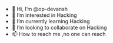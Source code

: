 - 👋 Hi, I’m @op-devansh
- 👀 I’m interested in Hacking
- 🌱 I’m currently learning Hacking
- 💞️ I’m looking to collaborate on Hacking
- 📫 How to reach me ,no one can reach

<!---
op-devansh/op-devansh is a ✨ special ✨ repository because its `README.md` (this file) appears on your GitHub profile.
You can click the Preview link to take a look at your changes.
--->
